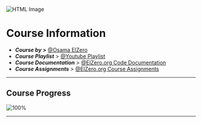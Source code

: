 ![HTML Image](https://user-images.githubusercontent.com/90455303/176652557-13edc1b1-b3ed-46d8-94a8-3880aa41f88c.png)
# Course Information
- ***Course by >*** [@Osama ElZero](https://www.facebook.com/OsElzero)
- ***Course Playlist*** > [@Youtube Playlist](https://youtube.com/playlist?list=PLDoPjvoNmBAw_t_XWUFbBX-c9MafPk9ji)
- ***Course Documentation*** > [@ElZero.org Code Documentation](https://elzero.org/category/courses/html-course/)
- ***Course Assignments*** > [@ElZero.org Course Assignments](https://elzero.org/category/assignments/html-assignments/)
***
## Course Progress 
![100%](https://progress-bar.dev/100?title=Progress)
***
